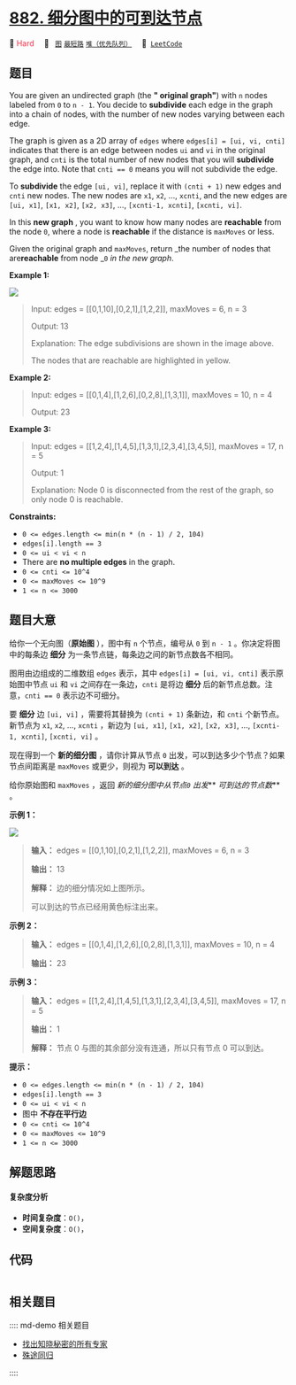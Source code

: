 # [882. 细分图中的可到达节点](https://leetcode.com/problems/reachable-nodes-in-subdivided-graph)

🔴 <font color=#ff334b>Hard</font>&emsp; 🔖&ensp; [`图`](/leetcode/outline/tag/graph.md) [`最短路`](/leetcode/outline/tag/shortest-path.md) [`堆（优先队列）`](/leetcode/outline/tag/heap-priority-queue.md)&emsp; 🔗&ensp;[`LeetCode`](https://leetcode.com/problems/reachable-nodes-in-subdivided-graph)


## 题目

You are given an undirected graph (the **" original graph"**) with `n` nodes
labeled from `0` to `n - 1`. You decide to **subdivide** each edge in the
graph into a chain of nodes, with the number of new nodes varying between each
edge.

The graph is given as a 2D array of `edges` where `edges[i] = [ui, vi, cnti]`
indicates that there is an edge between nodes `ui` and `vi` in the original
graph, and `cnti` is the total number of new nodes that you will **subdivide**
the edge into. Note that `cnti == 0` means you will not subdivide the edge.

To **subdivide** the edge `[ui, vi]`, replace it with `(cnti + 1)` new edges
and `cnti` new nodes. The new nodes are `x1`, `x2`, ..., `xcnti`, and the new
edges are `[ui, x1]`, `[x1, x2]`, `[x2, x3]`, ..., `[xcnti-1, xcnti]`,
`[xcnti, vi]`.

In this **new graph** , you want to know how many nodes are **reachable** from
the node `0`, where a node is **reachable** if the distance is `maxMoves` or
less.

Given the original graph and `maxMoves`, return _the number of nodes that
are**reachable** from node _`0` _in the new graph_.



**Example 1:**

![](https://s3-lc-upload.s3.amazonaws.com/uploads/2018/08/01/origfinal.png)

> Input: edges = [[0,1,10],[0,2,1],[1,2,2]], maxMoves = 6, n = 3
> 
> Output: 13
> 
> Explanation: The edge subdivisions are shown in the image above.
> 
> The nodes that are reachable are highlighted in yellow.

**Example 2:**

> Input: edges = [[0,1,4],[1,2,6],[0,2,8],[1,3,1]], maxMoves = 10, n = 4
> 
> Output: 23

**Example 3:**

> Input: edges = [[1,2,4],[1,4,5],[1,3,1],[2,3,4],[3,4,5]], maxMoves = 17, n = 5
> 
> Output: 1
> 
> Explanation: Node 0 is disconnected from the rest of the graph, so only node 0 is reachable.

**Constraints:**

  * `0 <= edges.length <= min(n * (n - 1) / 2, 104)`
  * `edges[i].length == 3`
  * `0 <= ui < vi < n`
  * There are **no multiple edges** in the graph.
  * `0 <= cnti <= 10^4`
  * `0 <= maxMoves <= 10^9`
  * `1 <= n <= 3000`


## 题目大意

给你一个无向图（**原始图** ），图中有 `n` 个节点，编号从 `0` 到 `n - 1` 。你决定将图中的每条边 **细分**
为一条节点链，每条边之间的新节点数各不相同。

图用由边组成的二维数组 `edges` 表示，其中 `edges[i] = [ui, vi, cnti]` 表示原始图中节点 `ui` 和 `vi`
之间存在一条边，`cnti` 是将边 **细分** 后的新节点总数。注意，`cnti == 0` 表示边不可细分。

要 **细分** 边 `[ui, vi]` ，需要将其替换为 `(cnti + 1)` 条新边，和 `cnti` 个新节点。新节点为 `x1`, `x2`,
..., `xcnti` ，新边为 `[ui, x1]`, `[x1, x2]`, `[x2, x3]`, ..., `[xcnti-1, xcnti]`,
`[xcnti, vi]` 。

现在得到一个 **新的细分图** ，请你计算从节点 `0` 出发，可以到达多少个节点？如果节点间距离是 `maxMoves` 或更少，则视为
**可以到达** 。

给你原始图和 `maxMoves` ，返回 _新的细分图中从节点`0` 出发_** _可到达的节点数_**  。



**示例 1：**

![](https://s3-lc-upload.s3.amazonaws.com/uploads/2018/08/01/origfinal.png)

> 
> 
> 
> 
> 
> **输入：** edges = [[0,1,10],[0,2,1],[1,2,2]], maxMoves = 6, n = 3
> 
> **输出：** 13
> 
> **解释：** 边的细分情况如上图所示。
> 
> 可以到达的节点已经用黄色标注出来。
> 
> 

**示例 2：**

> 
> 
> 
> 
> 
> **输入：** edges = [[0,1,4],[1,2,6],[0,2,8],[1,3,1]], maxMoves = 10, n = 4
> 
> **输出：** 23
> 
> 

**示例 3：**

> 
> 
> 
> 
> 
> **输入：** edges = [[1,2,4],[1,4,5],[1,3,1],[2,3,4],[3,4,5]], maxMoves = 17, n = 5
> 
> **输出：** 1
> 
> **解释：** 节点 0 与图的其余部分没有连通，所以只有节点 0 可以到达。
> 
> 



**提示：**

  * `0 <= edges.length <= min(n * (n - 1) / 2, 104)`
  * `edges[i].length == 3`
  * `0 <= ui < vi < n`
  * 图中 **不存在平行边**
  * `0 <= cnti <= 10^4`
  * `0 <= maxMoves <= 10^9`
  * `1 <= n <= 3000`


## 解题思路

#### 复杂度分析

- **时间复杂度**：`O()`，
- **空间复杂度**：`O()`，

## 代码

```javascript

```

## 相关题目

:::: md-demo 相关题目
- [找出知晓秘密的所有专家](https://leetcode.com/problems/find-all-people-with-secret)
- [殊途同归](https://leetcode.com/problems/paths-in-maze-that-lead-to-same-room)

::::

